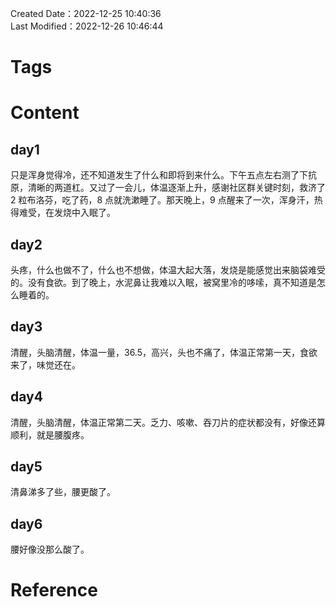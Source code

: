 Created Date：2022-12-25 10:40:36  
Last Modified：2022-12-26 10:46:44

# Tags

# Content

## day1

只是浑身觉得冷，还不知道发生了什么和即将到来什么。下午五点左右测了下抗原，清晰的两道杠。又过了一会儿，体温逐渐上升，感谢社区群关键时刻，救济了 2 粒布洛芬，吃了药，8 点就洗漱睡了。那天晚上，9 点醒来了一次，浑身汗，热得难受，在发烧中入眠了。

## day2

头疼，什么也做不了，什么也不想做，体温大起大落，发烧是能感觉出来脑袋难受的。没有食欲。到了晚上，水泥鼻让我难以入眠，被窝里冷的哆嗦，真不知道是怎么睡着的。

## day3

清醒，头脑清醒，体温一量，36.5，高兴，头也不痛了，体温正常第一天，食欲来了，味觉还在。

## day4

清醒，头脑清醒，体温正常第二天。乏力、咳嗽、吞刀片的症状都没有，好像还算顺利，就是腰腹疼。

## day5

清鼻涕多了些，腰更酸了。

## day6

腰好像没那么酸了。

# Reference
